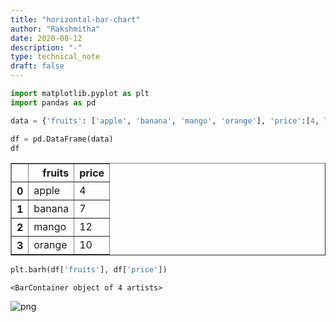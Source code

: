 ```yaml
---
title: "horizontal-bar-chart"
author: "Rakshmitha"
date: 2020-08-12
description: "-"
type: technical_note
draft: false
---
```


```python
import matplotlib.pyplot as plt
import pandas as pd
```


```python
data = {'fruits': ['apple', 'banana', 'mango', 'orange'], 'price':[4, 7, 12, 10]}
```


```python
df = pd.DataFrame(data)
df
```




<div>
<style scoped>
    .dataframe tbody tr th:only-of-type {
        vertical-align: middle;
    }

    .dataframe tbody tr th {
        vertical-align: top;
    }

    .dataframe thead th {
        text-align: right;
    }
</style>
<table border="1" class="dataframe">
  <thead>
    <tr style="text-align: right;">
      <th></th>
      <th>fruits</th>
      <th>price</th>
    </tr>
  </thead>
  <tbody>
    <tr>
      <th>0</th>
      <td>apple</td>
      <td>4</td>
    </tr>
    <tr>
      <th>1</th>
      <td>banana</td>
      <td>7</td>
    </tr>
    <tr>
      <th>2</th>
      <td>mango</td>
      <td>12</td>
    </tr>
    <tr>
      <th>3</th>
      <td>orange</td>
      <td>10</td>
    </tr>
  </tbody>
</table>
</div>




```python
plt.barh(df['fruits'], df['price'])
```




    <BarContainer object of 4 artists>




![png](horizontal-bar-chart_4_1.png)



```python

```

